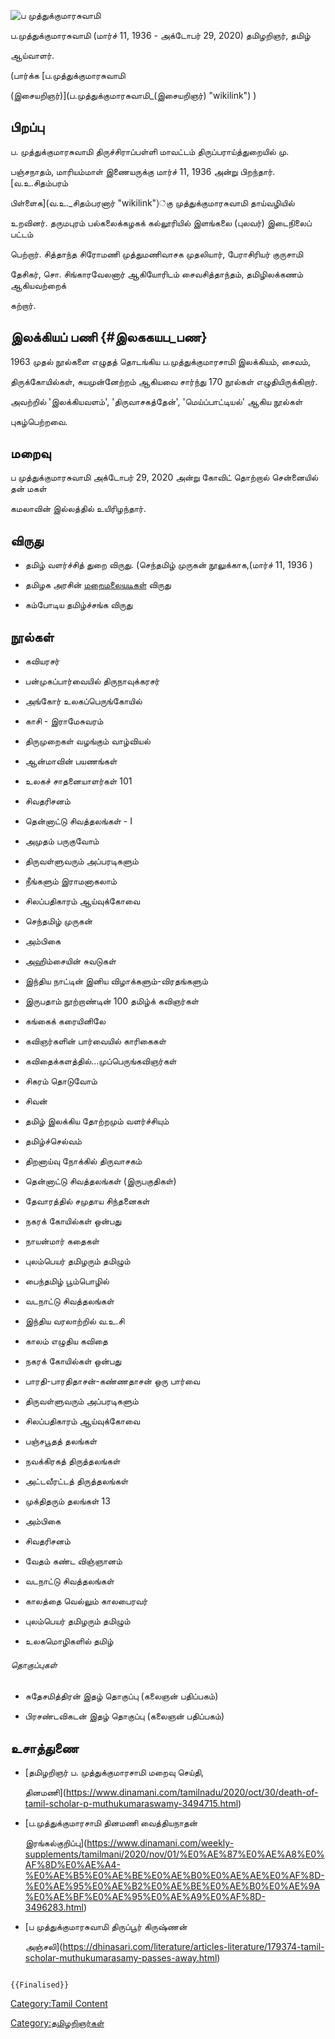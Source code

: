 ![ப முத்துக்குமாரசுவாமி](ப_முத்துக்குமாரசாமி.jpg "ப முத்துக்குமாரசுவாமி")
ப.முத்துக்குமாரசுவாமி (மார்ச் 11, 1936 - அக்டோபர் 29, 2020) தமிழறிஞர், தமிழ்
ஆய்வாளர்.

(பார்க்க [ப.முத்துக்குமாரசுவாமி
(இசையறிஞர்)](ப.முத்துக்குமாரசுவாமி_(இசையறிஞர்) "wikilink") )

## பிறப்பு

ப. முத்துக்குமாரசுவாமி திருச்சிராப்பள்ளி மாவட்டம் திருப்பராய்த்துறையில் மு.
பஞ்சநாதம், மாரியம்மாள் இணையருக்கு மார்ச் 11, 1936 அன்று பிறந்தார். [வ.உ.சிதம்பரம்
பிள்ளைக](வ.உ._சிதம்பரனார் "wikilink")்கு முத்துக்குமாரசுவாமி தாய்வழியில்
உறவினர். தருமபுரம் பல்கலைக்கழகக் கல்லூரியில் இளங்கலை (புலவர்) இடைநிலைப் பட்டம்
பெற்றார். சித்தாந்த சிரோமணி முத்துமணிவாசக முதலியார், பேராசிரியர் குருசாமி
தேசிகர், சொ. சிங்காரவேலனார் ஆகியோரிடம் சைவசித்தாந்தம், தமிழிலக்கணம் ஆகியவற்றைக்
கற்றார்.

## இலக்கியப் பணி {#இலககயப_பண}

1963 முதல் நூல்களை எழுதத் தொடங்கிய ப.முத்துக்குமாரசாமி இலக்கியம், சைவம்,
திருக்கோயில்கள், சுயமுன்னேற்றம் ஆகியவை சார்ந்து 170 நூல்கள் எழுதியிருக்கிறார்.
அவற்றில் \'இலக்கியவளம்\', \'திருவாசகத்தேன்\', \'மெய்ப்பாட்டியல்\' ஆகிய நூல்கள்
புகழ்பெற்றவை.

## மறைவு

ப முத்துக்குமாரசுவாமி அக்டோபர் 29, 2020 அன்று கோவிட் தொற்றால் சென்னையில் தன் மகள்
கமலாவின் இல்லத்தில் உயிரிழந்தார்.

## விருது

-   தமிழ் வளர்ச்சித் துறை விருது. (செந்தமிழ் முருகன் நூலுக்காக,(மார்ச் 11, 1936 )
-   தமிழக அரசின் [மறைமலையடிகள்](மறைமலையடிகள் "wikilink") விருது
-   கம்போடிய தமிழ்ச்சங்க விருது

## நூல்கள்

-   கவியரசர்
-   பன்முகப்பார்வையில் திருநாவுக்கரசர்
-   அங்கோர் உலகப்பெருங்கோயில்
-   காசி - இராமேசுவரம்
-   திருமுறைகள் வழங்கும் வாழ்வியல்
-   ஆன்மாவின் பயணங்கள்
-   உலகச் சாதனையாளர்கள் 101
-   சிவதரிசனம்
-   தென்னாட்டு சிவத்தலங்கள் - I
-   அமுதம் பருகுவோம்
-   திருவள்ளுவரும் அப்பரடிகளும்
-   நீங்களும் இராமனாகலாம்
-   சிலப்பதிகாரம் ஆய்வுக்கோவை
-   செந்தமிழ் முருகன்
-   அம்பிகை
-   அஹிம்சையின் சுவடுகள்
-   இந்திய நாட்டின் இனிய விழாக்களும்-விரதங்களும்
-   இருபதாம் நூற்றாண்டின் 100 தமிழ்க் கவிஞர்கள்
-   கங்கைக் கரையினிலே
-   கவிஞர்களின் பார்வையில் காரிகைகள்
-   கவிதைக்களத்தில்\...முப்பெருங்கவிஞர்கள்
-   சிகரம் தொடுவோம்
-   சிவன்
-   தமிழ் இலக்கிய தோற்றமும் வளர்ச்சியும்
-   தமிழ்ச்செல்வம்
-   திறனாய்வு நோக்கில் திருவாசகம்
-   தென்னாட்டு சிவத்தலங்கள் (இருபகுதிகள்)
-   தேவாரத்தில் சமுதாய சிந்தனைகள்
-   நகரக் கோயில்கள் ஒன்பது
-   நாயன்மார் கதைகள்
-   புலம்பெயர் தமிழரும் தமிழும்
-   பைந்தமிழ் பூம்பொழில்
-   வடநாட்டு சிவத்தலங்கள்
-   இந்திய வரலாற்றில் வ.உ.சி
-   காலம் எழுதிய கவிதை
-   நகரக் கோயில்கள் ஒன்பது
-   பாரதி-பாரதிதாசன்-கண்ணதாசன் ஒரு பார்வை
-   திருவள்ளுவரும் அப்பரடிகளும்
-   சிலப்பதிகாரம் ஆய்வுக்கோவை
-   பஞ்சபூதத் தலங்கள்
-   நவக்கிரகத் திருத்தலங்கள்
-   அட்டவீரட்டத் திருத்தலங்கள்
-   முக்திதரும் தலங்கள் 13
-   அம்பிகை
-   சிவதரிசனம்
-   வேதம் கண்ட விஞ்ஞானம்
-   வடநாட்டு சிவத்தலங்கள்
-   காலத்தை வெல்லும் காலபைரவர்
-   புலம்பெயர் தமிழரும் தமிழும்
-   உலகமொழிகளில் தமிழ்

###### தொகுப்புகள்

-   சுதேசமித்திரன் இதழ் தொகுப்பு (கலைஞன் பதிப்பகம்)
-   பிரசண்டவிகடன் இதழ் தொகுப்பு (கலைஞன் பதிப்பகம்)

## உசாத்துணை

-   [தமிழறிஞர் ப. முத்துக்குமாரசாமி மறைவு செய்தி,
    தினமணி](https://www.dinamani.com/tamilnadu/2020/oct/30/death-of-tamil-scholar-p-muthukumaraswamy-3494715.html)
-   [ப.முத்துக்குமாரசாமி தினமணி வைத்தியநாதன்
    இரங்கல்குறிப்பு](https://www.dinamani.com/weekly-supplements/tamilmani/2020/nov/01/%E0%AE%87%E0%AE%A8%E0%AF%8D%E0%AE%A4-%E0%AE%B5%E0%AE%BE%E0%AE%B0%E0%AE%AE%E0%AF%8D-%E0%AE%95%E0%AE%B2%E0%AE%BE%E0%AE%B0%E0%AE%9A%E0%AE%BF%E0%AE%95%E0%AE%A9%E0%AF%8D-3496283.html)
-   [ப முத்துக்குமாரசுவாமி திருப்பூர் கிருஷ்ணன்
    அஞ்சலி](https://dhinasari.com/literature/articles-literature/179374-tamil-scholar-muthukumarasamy-passes-away.html)

```{=mediawiki}
{{Finalised}}
```
[Category:Tamil Content](Category:Tamil_Content "wikilink")
[Category:தமிழறிஞர்கள்](Category:தமிழறிஞர்கள் "wikilink")

